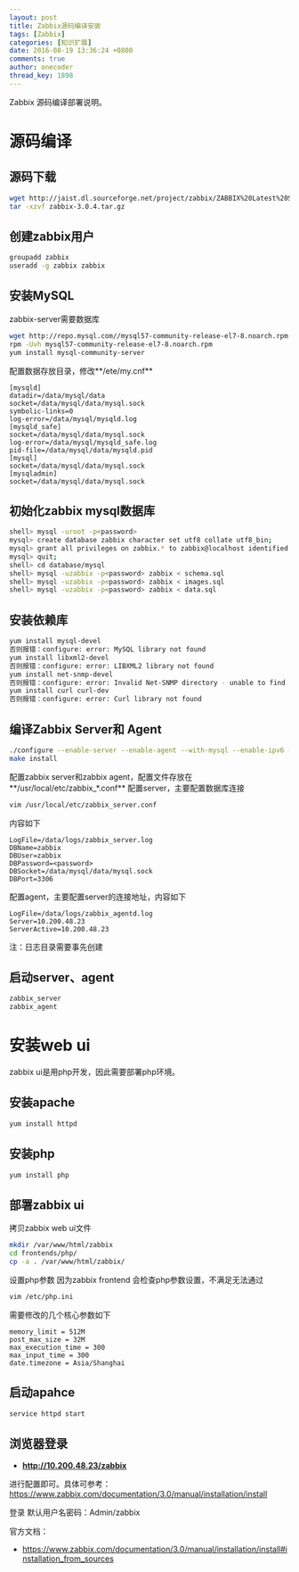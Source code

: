 ```yaml
---
layout: post
title: Zabbix源码编译安装
tags: [Zabbix]
categories: [知识扩展]
date: 2016-08-19 13:36:24 +0800
comments: true
author: onecoder
thread_key: 1898
---
```


Zabbix 源码编译部署说明。

<!--break-->

# 源码编译

## 源码下载

```bash
wget http://jaist.dl.sourceforge.net/project/zabbix/ZABBIX%20Latest%20Stable/3.0.4/zabbix-3.0.4.tar.gz
tar -xzvf zabbix-3.0.4.tar.gz
```

## 创建zabbix用户

```bash
groupadd zabbix
useradd -g zabbix zabbix
```

## 安装MySQL

zabbix-server需要数据库

```bash
wget http://repo.mysql.com//mysql57-community-release-el7-8.noarch.rpm
rpm -Uvh mysql57-community-release-el7-8.noarch.rpm
yum install mysql-community-server
```

配置数据存放目录，修改**/ete/my.cnf**

```properties
[mysqld]
datadir=/data/mysql/data
socket=/data/mysql/data/mysql.sock
symbolic-links=0
log-error=/data/mysql/mysqld.log
[mysqld_safe]
socket=/data/mysql/data/mysql.sock
log-error=/data/mysql/mysqld_safe.log
pid-file=/data/mysql/data/mysqld.pid
[mysql]
socket=/data/mysql/data/mysql.sock
[mysqladmin]
socket=/data/mysql/data/mysql.sock
```

## 初始化zabbix mysql数据库

```bash
shell> mysql -uroot -p<password>
mysql> create database zabbix character set utf8 collate utf8_bin;
mysql> grant all privileges on zabbix.* to zabbix@localhost identified by '<password>';
mysql> quit;
shell> cd database/mysql
shell> mysql -uzabbix -p<password> zabbix < schema.sql
shell> mysql -uzabbix -p<password> zabbix < images.sql
shell> mysql -uzabbix -p<password> zabbix < data.sql
```

## 安装依赖库

```bash
yum install mysql-devel
否则报错：configure: error: MySQL library not found
yum install libxml2-devel
否则报错：configure: error: LIBXML2 library not found
yum install net-snmp-devel
否则报错：configure: error: Invalid Net-SNMP directory - unable to find net-snmp-config
yum install curl curl-dev
否则报错：configure: error: Curl library not found
```

## 编译Zabbix Server和 Agent

```bash
./configure --enable-server --enable-agent --with-mysql --enable-ipv6 --with-net-snmp --with-libcurl --with-libxml2
make install
```

配置zabbix server和zabbix agent，配置文件存放在**/usr/local/etc/zabbix_*.conf**
配置server，主要配置数据库连接

```bash
vim /usr/local/etc/zabbix_server.conf
```

内容如下

```properties
LogFile=/data/logs/zabbix_server.log
DBName=zabbix
DBUser=zabbix
DBPassword=<password>
DBSocket=/data/mysql/data/mysql.sock
DBPort=3306
```

配置agent，主要配置server的连接地址，内容如下

```properties
LogFile=/data/logs/zabbix_agentd.log
Server=10.200.48.23
ServerActive=10.200.48.23
```

注：日志目录需要事先创建

## 启动server、agent

```bash
zabbix_server
zabbix_agent
```

# 安装web ui
zabbix ui是用php开发，因此需要部署php环境。

## 安装apache

```bash
yum install httpd
```

## 安装php

```bash
yum install php
```

## 部署zabbix ui

拷贝zabbix web ui文件

```bash
mkdir /var/www/html/zabbix
cd frontends/php/
cp -a . /var/www/html/zabbix/
```

设置php参数
因为zabbix frontend 会检查php参数设置，不满足无法通过

```bash
vim /etc/php.ini
```

需要修改的几个核心参数如下

```properties
memory_limit = 512M
post_max_size = 32M
max_execution_time = 300
max_input_time = 300
date.timezone = Asia/Shanghai
```

## 启动apahce

```bash
service httpd start
```

## 浏览器登录

* **http://10.200.48.23/zabbix**

进行配置即可。具体可参考：
https://www.zabbix.com/documentation/3.0/manual/installation/install

登录
默认用户名密码：Admin/zabbix

官方文档：

* https://www.zabbix.com/documentation/3.0/manual/installation/install#installation_from_sources